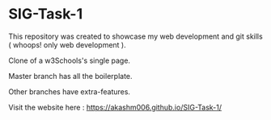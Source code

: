 # SIG-Task-1
This repository was created to showcase my web development and git skills ( whoops! only web development ).

Clone of a w3Schools's single page.

Master branch has all the boilerplate.

Other branches have extra-features.

Visit the website here : https://akashm006.github.io/SIG-Task-1/
